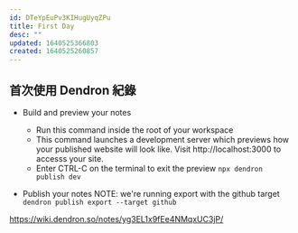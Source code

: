 ```yaml
---
id: DTeYpEuPv3KIHugUyqZPu
title: First Day
desc: ""
updated: 1640525366803
created: 1640525260857
---
```


## 首次使用 Dendron 紀錄

- Build and preview your notes

  - Run this command inside the root of your workspace
  - This command launches a development server which previews how your published website will look like. Visit http://localhost:3000 to accesss your site.
  - Enter CTRL-C on the terminal to exit the preview
    `npx dendron publish dev`

- Publish your notes
  NOTE: we're running export with the github target
  `dendron publish export --target github`

https://wiki.dendron.so/notes/yg3EL1x9fEe4NMqxUC3jP/
